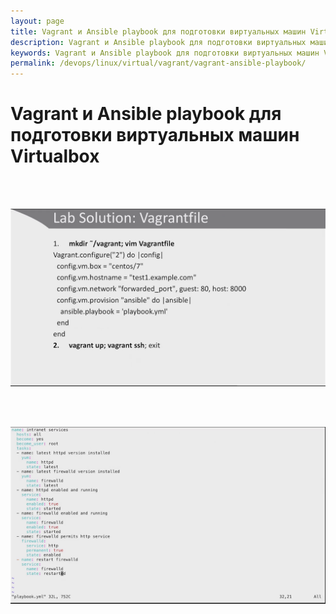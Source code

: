 ```yaml
---
layout: page
title: Vagrant и Ansible playbook для подготовки виртуальных машин Virtualbox
description: Vagrant и Ansible playbook для подготовки виртуальных машин Virtualbox
keywords: Vagrant и Ansible playbook для подготовки виртуальных машин Virtualbox
permalink: /devops/linux/virtual/vagrant/vagrant-ansible-playbook/
---
```


# Vagrant и Ansible playbook для подготовки виртуальных машин Virtualbox

<br/>
<br/>

![Vagrant и Ansible playbook](/img/devops/linux/virtual/vagrant/ansible/pic1.png 'Vagrant и Ansible playbook')

<br/>
<br/>

![Vagrant и Ansible playbook](/img/devops/linux/virtual/vagrant/ansible/pic2.png 'Vagrant и Ansible playbook')
